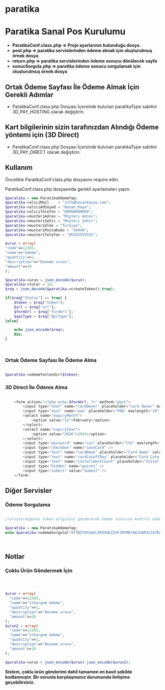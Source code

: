 # paratika
<h1> Paratika Sanal Pos Kurulumu </h1>


<b> <ul>

<li>ParatikaConf.class.php => Proje ayarlarının bulunduğu dosya.</li>
<li>post.php => paratika servislerinden ödeme almak için oluşturulmuş örnek dosya</li>
<li>return.php => paratika servislerinden ödeme sonucu dönülecek sayfa</li>
<li>sonucSorgula.php => paratika ödeme sonucu sorgulamak için oluşturulmuş örnek dosya</li>



</ul>  </b>


<h2> Ortak Ödeme Sayfası İle Ödeme Almak İçin Gerekli Adımlar </h2>
<ul><li>ParatikaConf.class.php Dosyası İçersinde bulunan paratikaType sabitini 3D_PAY_HOSTING olarak değiştirin.</li></ul>


<h2> Kart bilgilerinin sizin tarafınızdan Alındığı Ödeme yöntemi için (3D Direct) </h2>
<ul> <li>ParatikaConf.class.php Dosyası İçersinde bulunan paratikaType sabitini 3D_PAY_DIRECT olarak değiştirin.</li> </ul>



<h2> Kullanım </h2>

<p> Öncelikle ParatikaConf.class.php dosyasını require edin.  </p>
<p> ParatikaConf.class.php dosyasında gerekli ayarlamaları yapın.</p>


```php
$paratika = new ParatikaOdemeYap;
$paratika->aliciMail    = "info@hasankayaa.com";
$paratika->aliciAdSoyad = "Hasan Kaya";
$paratika->aliciTelefon = "00000000000";
$paratika->musteriAdres = "Müşteri Adres";
$paratika->musteriSehir = "Müşteri Şehir";
$paratika->musteriUlke = "Türkiye";
$paratika->musteriPostaKodu = "34440";
$paratika->musteriTelefon = "05355555555";

$urun = array(
"code"=>12345,
"name"=>"ödeme",
"quantity"=>1,
"description"=>"Deneme urunu",
"amount"=>10
);

$paratika->urun = json_encode($urun);
$paratika->tutar = 10;
$req = json_decode($paratika->createToken(),true);

if($req["Status"] == true) {
    $token = $req["token"];
    $url = $req["url"];
    $formUrl = $req["formUrl"];
    $apiType = $req["ApiType"];
}else{

    echo json_encode($req);
    die;
}




```


<h3>Ortak Ödeme Sayfası İle Ödeme Alma</h3>


```php

$paratika->odemeYonlendir($token);

```




<h3> 3D Direct İle Ödeme Alma  </h3>

```php

    <form action="<?php echo $formUrl; ?>" method="post">
        <input type="text" name="cardOwner" placeholder="Card Owner" maxlength="32" value="h kaya" />
        <input type="text" name="pan" placeholder="PAN" maxlength="19" value="4546711234567894" />
        <select name="expiryMonth">
            <option value="12">February</option>
        </select>
        <select name="expiryYear">
            <option value="2026">2026</option>
        </select>
        <input type="password" name="cvv" placeholder="CVV" maxlength="4" value="000" />
        <input type="checkbox" name="saveCard" />
        <input type="text" name="cardName" placeholder="Card Name" value="test test"/>
        <input type="text" name="cardCutoffDay" placeholder="Card Cutoff Day" value="1"/>
        <input type="text" name="installmentCount" placeholder="Installment Count" value="5"/>
        <input type="hidden" name="points" />
        <input type="submit" value="Submit" />
    </form>

```


<h2> Diğer Servisler </h2>

<h3> Ödeme Sorgulama </h3>

```php

//oluşturduğunuz token bilgisini göndererek ödeme sonucunu kontrol edebilirsiniz.

$paratika = new ParatikaOdemeYap;
echo $paratika->odemeSorgula("AT7WZYQYGAVL4PUXGKZ2VFJMYMEYA6JSAR42IA7RAWIPODX7");




```









<h2> Notlar </h2>


<h3> Çoklu Ürün Göndermek İçin </h3>

```php



$urun = array(
  "code"=>12345,
  "name"=>"trkargom ödeme",
  "quantity"=>1,
  "description"=>"Deneme urunu",
  "amount"=>10
);
$urun2 = array(
  "code"=>12345,
  "name"=>"trkargom ödeme",
  "quantity"=>1,
  "description"=>"Deneme urunu",
  "amount"=>10
);

$paratika->urun = json_encode($urun).json_encode($urun2);


```

<b>Sistem, çoklu ürün gönderimi dahil tamamen en basit şekilde kodlanmıştır. Bir sorunla karşılaşmanız durumunda iletişime geçebilirsiniz. </b>
